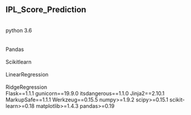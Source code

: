 <h2>IPL_Score_Prediction</h2><br>python 3.6</br><Numpy></br><br>Pandas</br><br>Scikitlearn</br><br>LinearRegression</br><br>RidgeRegression</br>
Flask==1.1.1
gunicorn==19.9.0
itsdangerous==1.1.0
Jinja2==2.10.1
MarkupSafe==1.1.1
Werkzeug==0.15.5
numpy>=1.9.2
scipy>=0.15.1
scikit-learn>=0.18
matplotlib>=1.4.3
pandas>=0.19
